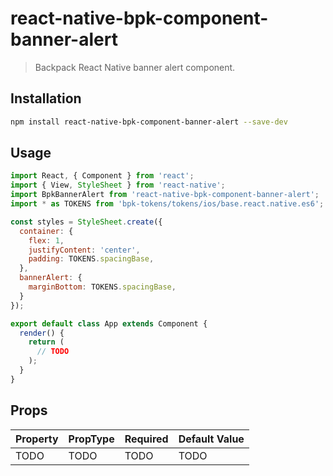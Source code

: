 # react-native-bpk-component-banner-alert

> Backpack React Native banner alert component.

## Installation

```sh
npm install react-native-bpk-component-banner-alert --save-dev
```

## Usage

```js
import React, { Component } from 'react';
import { View, StyleSheet } from 'react-native';
import BpkBannerAlert from 'react-native-bpk-component-banner-alert';
import * as TOKENS from 'bpk-tokens/tokens/ios/base.react.native.es6';

const styles = StyleSheet.create({
  container: {
    flex: 1,
    justifyContent: 'center',
    padding: TOKENS.spacingBase,
  },
  bannerAlert: {
    marginBottom: TOKENS.spacingBase,
  }
});

export default class App extends Component {
  render() {
    return (
      // TODO
    );
  }
}
```

## Props

| Property    | PropType  | Required | Default Value |
| ----------- | --------- | -------- | ------------- |
| TODO        | TODO      | TODO     | TODO          |
